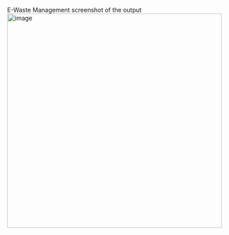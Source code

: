 E-Waste Management
screenshot of the output
<img width="499" alt="image" src="https://github.com/user-attachments/assets/abfec7a7-9b3d-4906-b0a2-59c84f962aa7">
